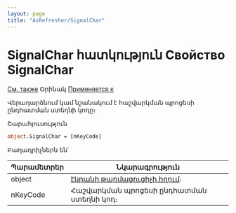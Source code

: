 ```yaml
---
layout: page
title: "AsRefresher/SignalChar"
---
```



# SignalChar հատկություն Свойство SignalChar

[См. также](../Functions/InterfaceManagment/CreateRefresher.html) Օրինակ [Применяется к](../AsRefresher.md)

Վերադարձնում կամ նշանակում է հաշվարկման պրոցեսի ընդհատման ստեղնի կոդը։


Շարահյուսություն
``` vb
object.SignalChar = [nKeyCode]
```

Բաղադրիչներն են՝ 


| Պարամետրեր | Նկարագրություն |
|--|--|
| object | [էկրանի թարմացուցիչի հղում](../AsRefresher.md)։|
| nKeyCode | Հաշվարկման պրոցեսի ընդհատման ստեղնի կոդ։|

